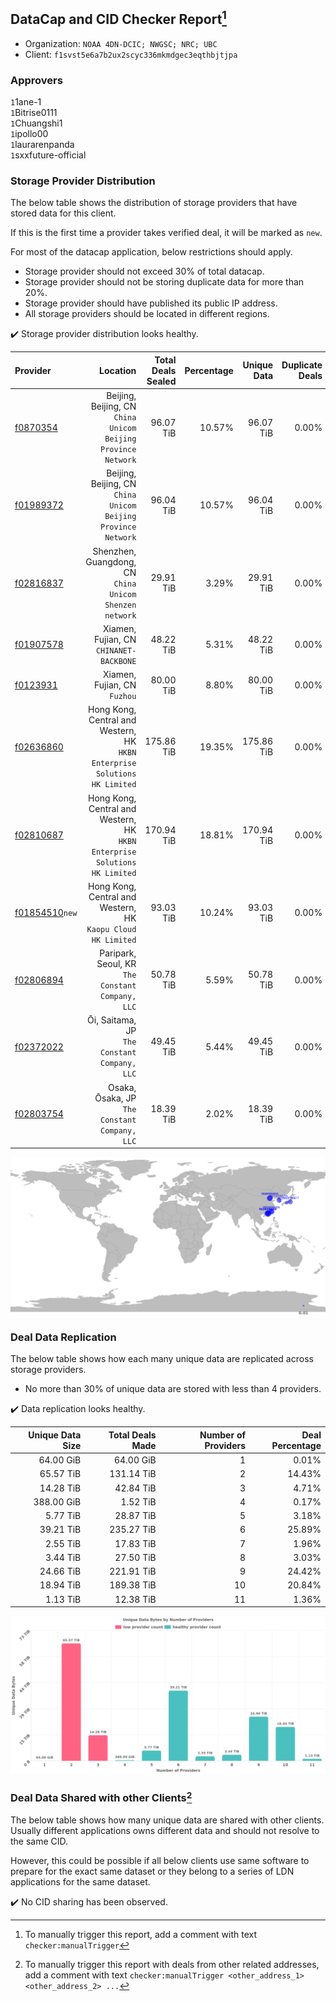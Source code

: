 ## DataCap and CID Checker Report[^1]
 - Organization: `NOAA 4DN-DCIC; NWGSC; NRC; UBC`
 - Client: `f1svst5e6a7b2ux2scyc336mkmdgec3eqthbjtjpa`
### Approvers
`1`1ane-1<br/>`1`Bitrise0111<br/>`1`Chuangshi1<br/>`1`ipollo00<br/>`1`laurarenpanda<br/>`1`sxxfuture-official

### Storage Provider Distribution
The below table shows the distribution of storage providers that have stored data for this client.

If this is the first time a provider takes verified deal, it will be marked as `new`.

For most of the datacap application, below restrictions should apply.
 - Storage provider should not exceed 30% of total datacap.
 - Storage provider should not be storing duplicate data for more than 20%.
 - Storage provider should have published its public IP address.
 - All storage providers should be located in different regions.

✔️ Storage provider distribution looks healthy.

| Provider                                                    |                                                                      Location | Total Deals Sealed | Percentage | Unique Data | Duplicate Deals |
| :---------------------------------------------------------- | ----------------------------------------------------------------------------: | -----------------: | ---------: | ----------: | --------------: |
| [f0870354](https://filfox.info/en/address/f0870354)         |              Beijing, Beijing, CN<br/>`China Unicom Beijing Province Network` |          96.07 TiB |     10.57% |   96.07 TiB |           0.00% |
| [f01989372](https://filfox.info/en/address/f01989372)       |              Beijing, Beijing, CN<br/>`China Unicom Beijing Province Network` |          96.04 TiB |     10.57% |   96.04 TiB |           0.00% |
| [f02816837](https://filfox.info/en/address/f02816837)       |                    Shenzhen, Guangdong, CN<br/>`China Unicom Shenzen network` |          29.91 TiB |      3.29% |   29.91 TiB |           0.00% |
| [f01907578](https://filfox.info/en/address/f01907578)       |                                    Xiamen, Fujian, CN<br/>`CHINANET-BACKBONE` |          48.22 TiB |      5.31% |   48.22 TiB |           0.00% |
| [f0123931](https://filfox.info/en/address/f0123931)         |                                               Xiamen, Fujian, CN<br/>`Fuzhou` |          80.00 TiB |      8.80% |   80.00 TiB |           0.00% |
| [f02636860](https://filfox.info/en/address/f02636860)       | Hong Kong, Central and Western, HK<br/>`HKBN Enterprise Solutions HK Limited` |         175.86 TiB |     19.35% |  175.86 TiB |           0.00% |
| [f02810687](https://filfox.info/en/address/f02810687)       | Hong Kong, Central and Western, HK<br/>`HKBN Enterprise Solutions HK Limited` |         170.94 TiB |     18.81% |  170.94 TiB |           0.00% |
| [f01854510](https://filfox.info/en/address/f01854510)`new`  |               Hong Kong, Central and Western, HK<br/>`Kaopu Cloud HK Limited` |          93.03 TiB |     10.24% |   93.03 TiB |           0.00% |
| [f02806894](https://filfox.info/en/address/f02806894)       |                           Paripark, Seoul, KR<br/>`The Constant Company, LLC` |          50.78 TiB |      5.59% |   50.78 TiB |           0.00% |
| [f02372022](https://filfox.info/en/address/f02372022)       |                               Ōi, Saitama, JP<br/>`The Constant Company, LLC` |          49.45 TiB |      5.44% |   49.45 TiB |           0.00% |
| [f02803754](https://filfox.info/en/address/f02803754)       |                              Osaka, Ōsaka, JP<br/>`The Constant Company, LLC` |          18.39 TiB |      2.02% |   18.39 TiB |           0.00% |

<img src="https://raw.githubusercontent.com/data-preservation-programs/filplus-checker-assets/main/filecoin-project/filecoin-plus-large-datasets/issues/2112/1697420541116.png"/>

### Deal Data Replication
The below table shows how each many unique data are replicated across storage providers.

- No more than 30% of unique data are stored with less than 4 providers.

✔️ Data replication looks healthy.

| Unique Data Size | Total Deals Made | Number of Providers | Deal Percentage |
| ---------------: | ---------------: | ------------------: | --------------: |
|        64.00 GiB |        64.00 GiB |                   1 |           0.01% |
|        65.57 TiB |       131.14 TiB |                   2 |          14.43% |
|        14.28 TiB |        42.84 TiB |                   3 |           4.71% |
|       388.00 GiB |         1.52 TiB |                   4 |           0.17% |
|         5.77 TiB |        28.87 TiB |                   5 |           3.18% |
|        39.21 TiB |       235.27 TiB |                   6 |          25.89% |
|         2.55 TiB |        17.83 TiB |                   7 |           1.96% |
|         3.44 TiB |        27.50 TiB |                   8 |           3.03% |
|        24.66 TiB |       221.91 TiB |                   9 |          24.42% |
|        18.94 TiB |       189.38 TiB |                  10 |          20.84% |
|         1.13 TiB |        12.38 TiB |                  11 |           1.36% |

<img src="https://raw.githubusercontent.com/data-preservation-programs/filplus-checker-assets/main/filecoin-project/filecoin-plus-large-datasets/issues/2112/1697420542174.png"/>

### Deal Data Shared with other Clients[^3]
The below table shows how many unique data are shared with other clients.
Usually different applications owns different data and should not resolve to the same CID.

However, this could be possible if all below clients use same software to prepare for the exact same dataset or they belong to a series of LDN applications for the same dataset.

✔️ No CID sharing has been observed.

[^1]: To manually trigger this report, add a comment with text `checker:manualTrigger`

[^2]: Deals from those addresses are combined into this report as they are specified with `checker:manualTrigger`

[^3]: To manually trigger this report with deals from other related addresses, add a comment with text `checker:manualTrigger <other_address_1> <other_address_2> ...`
